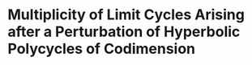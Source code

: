 # Multiplicity of Limit Cycles Arising after a Perturbation of Hyperbolic Polycycles of Codimension
